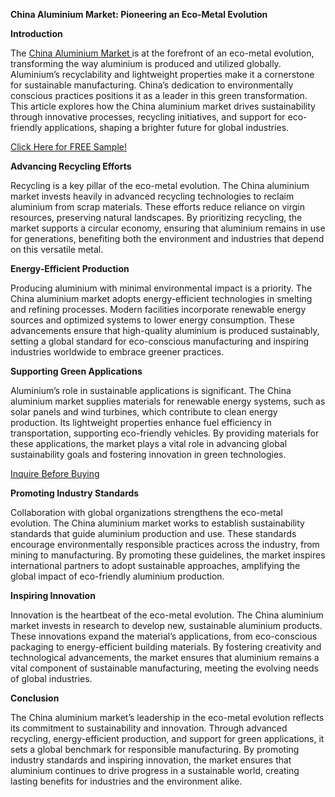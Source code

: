 
**China Aluminium Market: Pioneering an Eco-Metal Evolution**

**Introduction**

The [China Aluminium Market ](https://www.nextmsc.com/report/china-aluminium-market)is at the forefront of an eco-metal evolution, transforming the way aluminium is produced and utilized globally. Aluminium’s recyclability and lightweight properties make it a cornerstone for sustainable manufacturing. China’s dedication to environmentally conscious practices positions it as a leader in this green transformation. This article explores how the China aluminium market drives sustainability through innovative processes, recycling initiatives, and support for eco-friendly applications, shaping a brighter future for global industries.

[Click Here for FREE Sample!](https://www.nextmsc.com/china-aluminium-market/request-sample)

**Advancing Recycling Efforts**

Recycling is a key pillar of the eco-metal evolution. The China aluminium market invests heavily in advanced recycling technologies to reclaim aluminium from scrap materials. These efforts reduce reliance on virgin resources, preserving natural landscapes. By prioritizing recycling, the market supports a circular economy, ensuring that aluminium remains in use for generations, benefiting both the environment and industries that depend on this versatile metal.

**Energy-Efficient Production**

Producing aluminium with minimal environmental impact is a priority. The China aluminium market adopts energy-efficient technologies in smelting and refining processes. Modern facilities incorporate renewable energy sources and optimized systems to lower energy consumption. These advancements ensure that high-quality aluminium is produced sustainably, setting a global standard for eco-conscious manufacturing and inspiring industries worldwide to embrace greener practices.

**Supporting Green Applications**

Aluminium’s role in sustainable applications is significant. The China aluminium market supplies materials for renewable energy systems, such as solar panels and wind turbines, which contribute to clean energy production. Its lightweight properties enhance fuel efficiency in transportation, supporting eco-friendly vehicles. By providing materials for these applications, the market plays a vital role in advancing global sustainability goals and fostering innovation in green technologies.

[Inquire Before Buying](https://www.nextmsc.com/china-aluminium-market/inquire-before-buying)

**Promoting Industry Standards**

Collaboration with global organizations strengthens the eco-metal evolution. The China aluminium market works to establish sustainability standards that guide aluminium production and use. These standards encourage environmentally responsible practices across the industry, from mining to manufacturing. By promoting these guidelines, the market inspires international partners to adopt sustainable approaches, amplifying the global impact of eco-friendly aluminium production.

**Inspiring Innovation**

Innovation is the heartbeat of the eco-metal evolution. The China aluminium market invests in research to develop new, sustainable aluminium products. These innovations expand the material’s applications, from eco-conscious packaging to energy-efficient building materials. By fostering creativity and technological advancements, the market ensures that aluminium remains a vital component of sustainable manufacturing, meeting the evolving needs of global industries.

**Conclusion**

The China aluminium market’s leadership in the eco-metal evolution reflects its commitment to sustainability and innovation. Through advanced recycling, energy-efficient production, and support for green applications, it sets a global benchmark for responsible manufacturing. By promoting industry standards and inspiring innovation, the market ensures that aluminium continues to drive progress in a sustainable world, creating lasting benefits for industries and the environment alike.
